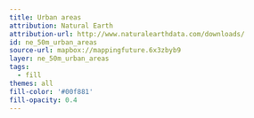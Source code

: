 ```yaml
---
title: Urban areas
attribution: Natural Earth
attribution-url: http://www.naturalearthdata.com/downloads/
id: ne_50m_urban_areas
source-url: mapbox://mappingfuture.6x3zbyb9
layer: ne_50m_urban_areas
tags:
  - fill
themes: all
fill-color: '#00f881'
fill-opacity: 0.4
---
```

